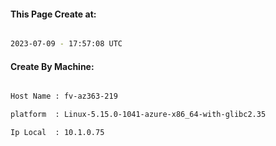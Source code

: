
   
#### This Page Create at:

```bash

2023-07-09 - 17:57:08 UTC

```

#### Create By Machine:

```bash

Host Name : fv-az363-219

platform  : Linux-5.15.0-1041-azure-x86_64-with-glibc2.35

Ip Local  : 10.1.0.75

```

